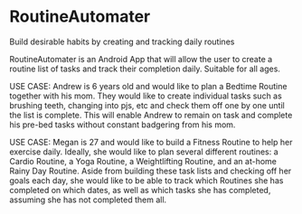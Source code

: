 # RoutineAutomater
Build desirable habits by creating and tracking daily routines

RoutineAutomater is an Android App that will allow the user to create a routine list of tasks and track their completion daily. Suitable for all ages.

USE CASE: Andrew is 6 years old and would like to plan a Bedtime Routine together with his mom. They would like to create individual tasks such as brushing teeth, changing into pjs, etc and check them off one by one until the list is complete. This will enable Andrew to remain on task and complete his pre-bed tasks without constant badgering from his mom.

USE CASE: Megan is 27 and would like to build a Fitness Routine to help her exercise daily. Ideally, she would like to plan several different routines: a Cardio Routine, a Yoga Routine, a Weightlifting Routine, and an at-home Rainy Day Routine. Aside from building these task lists and checking off her goals each day, she would like to be able to track which Routines she has completed on which dates, as well as which tasks she has completed, assuming she has not completed them all.
